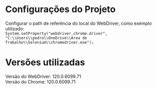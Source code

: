 # Configurações do Projeto 
Configurar o path de referência do local do WebDriver, como exemplo utilizado:  
  ```System.setProperty("webdriver.chrome.driver", "C:\\Users\\pedro\\OneDrive\\Área de Trabalho\\Selenium\\chromedriver.exe");```

# Versões utilizadas
Versão do WebDriver: 120.0.6099.71  
Versão do Chrome: 120.0.6099.71
